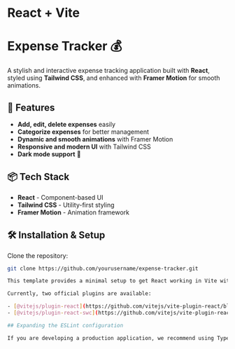 # React + Vite

# Expense Tracker 💰

A stylish and interactive expense tracking application built with **React**, styled using **Tailwind CSS**, and enhanced with **Framer Motion** for smooth animations.

## 🚀 Features

- **Add, edit, delete expenses** easily
- **Categorize expenses** for better management
- **Dynamic and smooth animations** with Framer Motion
- **Responsive and modern UI** with Tailwind CSS
- **Dark mode support** 🌙

## 📦 Tech Stack

- **React** - Component-based UI
- **Tailwind CSS** - Utility-first styling
- **Framer Motion** - Animation framework

## 🛠️ Installation & Setup

Clone the repository:

```sh
git clone https://github.com/yourusername/expense-tracker.git

This template provides a minimal setup to get React working in Vite with HMR and some ESLint rules.

Currently, two official plugins are available:

- [@vitejs/plugin-react](https://github.com/vitejs/vite-plugin-react/blob/main/packages/plugin-react) uses [Babel](https://babeljs.io/) for Fast Refresh
- [@vitejs/plugin-react-swc](https://github.com/vitejs/vite-plugin-react/blob/main/packages/plugin-react-swc) uses [SWC](https://swc.rs/) for Fast Refresh

## Expanding the ESLint configuration

If you are developing a production application, we recommend using TypeScript with type-aware lint rules enabled. Check out the [TS template](https://github.com/vitejs/vite/tree/main/packages/create-vite/template-react-ts) for information on how to integrate TypeScript and [`typescript-eslint`](https://typescript-eslint.io) in your project.
